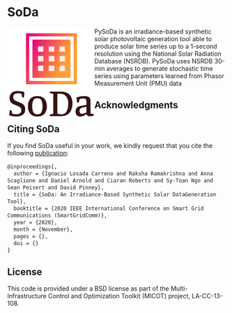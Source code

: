 # SoDa

<img src="https://github.com/Ignacio-Losada/SoDa/blob/master/sodalogo.png" align="left" width="200" alt="SoDa logo">

PySoDa is an irradiance-based synthetic solar photovoltaic generation tool able to produce solar time series up to a 1-second resolution using the National Solar Radiation Database (NSRDB). PySoDa uses NSRDB 30-min averages to generate stochastic time series using parameters learned from Phasor Measurement Unit (PMU) data




## Acknowledgments


## Citing SoDa

If you find SoDa useful in your work, we kindly request that you cite the following [publication]():
```
@inproceedings{,
  author = {Ignacio Losada Carreno and Raksha Ramakrishna and Anna Scaglione and Daniel Arnold and Ciaran Roberts and Sy-Toan Ngo and Sean Peisert and David Pinney},
  title = {SoDa: An Irradiance-Based Synthetic Solar DataGeneration Tool},
  booktitle = {2020 IEEE International Conference on Smart Grid Communications (SmartGridComm)},
  year = {2020},
  month = {November},
  pages = {},
  doi = {}
}
```


## License

This code is provided under a BSD license as part of the Multi-Infrastructure Control and Optimization Toolkit (MICOT) project, LA-CC-13-108.
